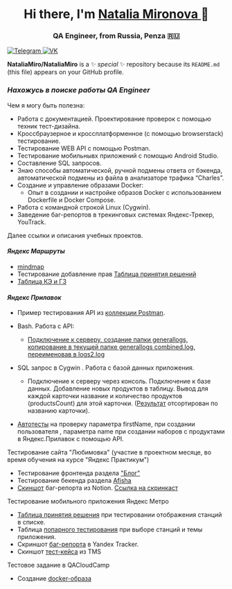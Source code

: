<h1 align="center"> Hi there, I'm <a href="https://github.com/NataliaMiro" target="_blank"> Natalia Mironova </a>👋
  <h3 align="center">QA Engineer, from Russia, Penza 🇷🇺</h3>
  
<a href="https://t.me/natalym82">
<img src="https://img.shields.io/badge/Telegram-2CA5E0?style=for-the-badge&logo=telegram&logoColor=white" alt="Telegram"/>
</a>

<a href="https://m.vk.com/id23007195">
<img src="https://img.shields.io/badge/вконтакте-%232E87FB.svg?&style=for-the-badge&logo=vk&logoColor=white" alt="VK"/>
</a>

**NataliaMiro/NataliaMiro** is a ✨ _special_ ✨ repository because its `README.md` (this file) appears on your GitHub profile.



 ***<H3>Нахожусь в поиске работы QA Engineer</H3>*** 

Чем я могу быть полезна:
+ Работа с документацией. Проектирование проверок с помощью техник тест-дизайна.
+ Кроссбраузерное и кроссплатформенное (с помощью browserstack) тестирование.
+ Тестирование WEB API с помощью Postman.
+ Тестирование мобильнывх приложений с помощью Android Studio.
+ Составление SQL запросов.
+ Знаю способы автоматической, ручной подмены ответа от бэкенда, автоматической подмены из файла в анализаторе трафика “Charles”.
+ Создание и управление образами Docker:
  - Опыт в создании и настройке образов Docker с использованием Dockerfile и Docker Compose.
+ Работа с командной строкой Linux (Cygwin).
+ Заведение баг-репортов в трекинговых системах Яндекс-Трекер, YouTrack.


Далее ссылки и описания учебных проектов.

_<H4>Яндекс Маршруты</H4>_

+ [mindmap](https://drive.google.com/file/d/1zugsU3w8kl3shCom-4IjEPpCuLjsQe9-/view?usp=sharing)
+ Тестирование добавление прав [Таблица принятия решений](https://docs.google.com/spreadsheets/d/1faFDAP5fOFjK7RjVTKU7msuO5KX-7U_LCUvWSosJS-8/edit?usp=sharing)
+ [Таблица КЭ и ГЗ](https://drive.google.com/file/d/1YuiXBQ6BVNAe5AbMUUpWw3SPYCXjuk8D/view?usp=sharing)

_<H4>Яндекс Прилавок</H4>_

+ Пример тестирования API из [коллекции Postman](https://drive.google.com/file/d/100HCU7I1KKvAaDIiqky1cgidFMv6VcpH/view?usp=sharing).
+ Bash. Работа с API:
  - [Подключение к серверу, создание папки generallogs, копирование в текущей
папке generallogs combined.log, переименовав в logs2.log](https://drive.google.com/file/d/1139cPsmjBc3rX_0z68J7vnQ5BbS3u-TO/view?usp=sharing)

+ SQL запрос в Cygwin . Работа с базой данных приложения.
  - Подключение к серверу через консоль. Подключение к базе данных.
Добавление новых продуктов в таблицу. Вывод для каждой карточки
название и количество продуктов (productsCount) для этой карточки.
([Результат](https://drive.google.com/file/d/1kz9Pz9m8SyHmyoiDxECUEX7IF_L_7Z4f/view?usp=sharing) отсортирован по названию карточки).
+ [Автотесты](https://github.com/NataliaMiro/yandex_api_stand_tests) на проверку параметра firstName,  при создании пользователя , параметра name при создании наборов с продуктами в Яндекс.Прилавок с помощью API.


Тестирование сайта "Любимовка" (участие в проектном месяце, во время обучения на курсе "Яндекс Практикум")
+ Тестирование фронтенда раздела ["Блог"](https://docs.google.com/spreadsheets/d/1vLXg9u08i6fBnkBC7do2f0iUAFEB1RKzRBnOWuxWzy8/edit?usp=sharing)
+ Тестирование бекенда раздела [Afisha](https://docs.google.com/spreadsheets/d/1i1sBzZeM_2WjNj_Zy9_WgLLMolI2sncJE7cN3W8Fyrk/edit?usp=sharing)
+ [Скиншот](https://docs.google.com/document/d/1c9oMsovJuvBuyf0coN7GXplpWBD_KbZEELjo89ZGz24/edit?usp=sharing) баг-репорта из Notion. [Cсылка на скринкаст](https://drive.google.com/file/d/127brSEm0NwA__Xctzsfuj1LyxcjoY-qf/view?usp=sharing)


Тестирование мобильного приложения Яндекс Метро
+ [Таблица принятия решения](https://docs.google.com/spreadsheets/d/1-Q0suBxwXzD5qCgBYGT51sK81YNtLJopoEc32_pzoco/edit?usp=sharing) при тестировании отображения станций в списке.
+ Таблица [попарного тестирования](https://drive.google.com/file/d/1JDwy-VFf1gpKMEDUgkmY4H3YXnu36kWx/view?usp=sharing) при выборе станций и темы приложения.
+ Скриншот [баг-репорта](https://drive.google.com/file/d/1Nwcvfeu0VTZ9nJpOQ3iJU_0FeBU9ADT8/view?usp=sharing) в Yandex Tracker.
+ Скиншот [тест-кейса](https://drive.google.com/file/d/1HWoLvJpnLjHYhqh_5YF4ee6V5L-M8C-S/view?usp=sharing) из TMS


Тестовое задание в QACloudCamp
+ Создание [docker-образа](https://github.com/NataliaMiro/QACloudCampTestAssignment)
<!--
Here are some ideas to get you started:

- 🔭 I’m currently working on ...
- 🌱 I’m currently learning ...
- 👯 I’m looking to collaborate on ...
- 🤔 I’m looking for help with ...
- 💬 Ask me about ...
- 📫 How to reach me: ...
- 😄 Pronouns: ...
- ⚡ Fun fact: ...
-->
